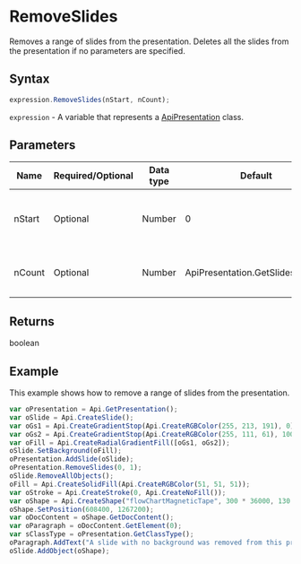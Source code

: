 # RemoveSlides

Removes a range of slides from the presentation.
Deletes all the slides from the presentation if no parameters are specified.

## Syntax

```javascript
expression.RemoveSlides(nStart, nCount);
```

`expression` - A variable that represents a [ApiPresentation](../ApiPresentation.md) class.

## Parameters

| **Name** | **Required/Optional** | **Data type** | **Default** | **Description** |
| ------------- | ------------- | ------------- | ------------- | ------------- |
| nStart | Optional | Number | 0 | The starting position for the deletion range. |
| nCount | Optional | Number | ApiPresentation.GetSlidesCount() | The number of slides to delete. |

## Returns

boolean

## Example

This example shows how to remove a range of slides from the presentation.

```javascript editor-pptx
var oPresentation = Api.GetPresentation();
var oSlide = Api.CreateSlide();
var oGs1 = Api.CreateGradientStop(Api.CreateRGBColor(255, 213, 191), 0);
var oGs2 = Api.CreateGradientStop(Api.CreateRGBColor(255, 111, 61), 100000);
var oFill = Api.CreateRadialGradientFill([oGs1, oGs2]);
oSlide.SetBackground(oFill);
oPresentation.AddSlide(oSlide);
oPresentation.RemoveSlides(0, 1);
oSlide.RemoveAllObjects();
oFill = Api.CreateSolidFill(Api.CreateRGBColor(51, 51, 51));
var oStroke = Api.CreateStroke(0, Api.CreateNoFill());
var oShape = Api.CreateShape("flowChartMagneticTape", 300 * 36000, 130 * 36000, oFill, oStroke);
oShape.SetPosition(608400, 1267200);
var oDocContent = oShape.GetDocContent();
var oParagraph = oDocContent.GetElement(0);
var sClassType = oPresentation.GetClassType();
oParagraph.AddText("A slide with no background was removed from this presentation.");
oSlide.AddObject(oShape);
```
